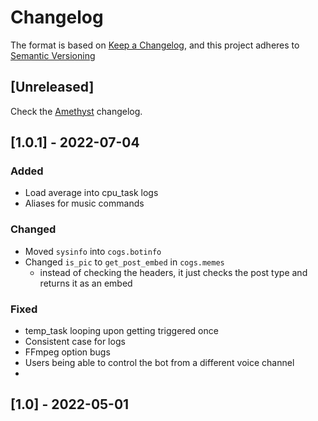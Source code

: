 # Changelog

The format is based on [Keep a Changelog](https://keepachangelog.com/en/1.0.0/),
and this project adheres to [Semantic Versioning](https://semver.org/spec/v2.0.0.html)

## [Unreleased]
Check the [Amethyst](https://github.com/dopebnan/kwancore/blob/amethyst/changelog.md) changelog.

## [1.0.1] - 2022-07-04
### Added
- Load average into cpu_task logs
- Aliases for music commands

### Changed
- Moved `sysinfo` into `cogs.botinfo`
- Changed `is_pic` to `get_post_embed` in `cogs.memes`
  - instead of checking the headers, it just checks the post type and returns it as an embed

### Fixed
- temp_task looping upon getting triggered once
- Consistent case for logs
- FFmpeg option bugs
- Users being able to control the bot from a different voice channel
- 

## [1.0] - 2022-05-01
